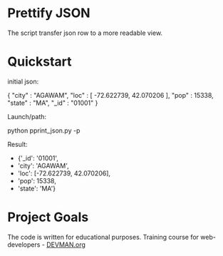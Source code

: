 # **Prettify JSON**

The script transfer json row to a more readable view.

# Quickstart

initial json:

{ "city" : "AGAWAM", "loc" : [ -72.622739, 42.070206 ], "pop" : 15338, "state" : "MA", "_id" : "01001" }

Launch/path:

python pprint_json.py -p <path to file>

Result:

* {'_id': '01001',
*  'city': 'AGAWAM',
*  'loc': [-72.622739, 42.070206],
*  'pop': 15338,
*  'state': 'MA'}

# **Project Goals**

The code is written for educational purposes. Training course for web-developers - [DEVMAN.org](https://devman.org)
